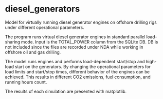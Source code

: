 # diesel_generators

Model for virtually running diesel generator engines on offshore drilling rigs under different operational parameters.

The program runs virtual diesel generator engines in standard parallel load-sharing mode. Input is the TOTAL_POWER column from
the SQLite DB. DB is not included since the files are recorded under NDA while working in offshore oil and gas drilling.

The model runs engines and performs load-dependent start/stop and high-load start on the generators. By changing the operational parameters
for load limits and start/stop times, different behavior of the engines can be achieved. This results in different CO2 emissions,
fuel consumption, and running hours count.

The results of each simulation are presented with matplotlib.
